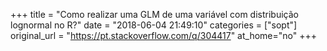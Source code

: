 +++
title = "Como realizar uma GLM de uma variável com distribuição lognormal no R?"
date = "2018-06-04 21:49:10"
categories = ["sopt"]
original_url = "https://pt.stackoverflow.com/q/304417"
at_home="no"
+++

